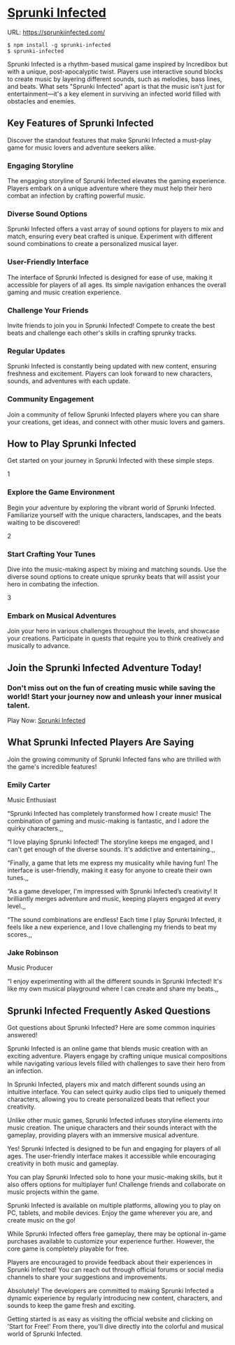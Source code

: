 # [Sprunki Infected](https://sprunkiinfected.com/)

URL: https://sprunkiinfected.com/

```
$ npm install -g sprunki-infected
$ sprunki-infected
```

Sprunki Infected is a rhythm-based musical game inspired by Incredibox but with a unique, post-apocalyptic twist. Players use interactive sound blocks to create music by layering different sounds, such as melodies, bass lines, and beats. What sets "Sprunki Infected" apart is that the music isn't just for entertainment—it's a key element in surviving an infected world filled with obstacles and enemies.

## Key Features of Sprunki Infected

Discover the standout features that make Sprunki Infected a must-play game for music lovers and adventure seekers alike.

### Engaging Storyline

The engaging storyline of Sprunki Infected elevates the gaming experience. Players embark on a unique adventure where they must help their hero combat an infection by crafting powerful music.

### Diverse Sound Options

Sprunki Infected offers a vast array of sound options for players to mix and match, ensuring every beat crafted is unique. Experiment with different sound combinations to create a personalized musical layer.

### User-Friendly Interface

The interface of Sprunki Infected is designed for ease of use, making it accessible for players of all ages. Its simple navigation enhances the overall gaming and music creation experience.

### Challenge Your Friends

Invite friends to join you in Sprunki Infected! Compete to create the best beats and challenge each other's skills in crafting sprunky tracks.

### Regular Updates

Sprunki Infected is constantly being updated with new content, ensuring freshness and excitement. Players can look forward to new characters, sounds, and adventures with each update.

### Community Engagement

Join a community of fellow Sprunki Infected players where you can share your creations, get ideas, and connect with other music lovers and gamers.

## How to Play Sprunki Infected

Get started on your journey in Sprunki Infected with these simple steps.

1

### Explore the Game Environment

Begin your adventure by exploring the vibrant world of Sprunki Infected. Familiarize yourself with the unique characters, landscapes, and the beats waiting to be discovered!

2

### Start Crafting Your Tunes

Dive into the music-making aspect by mixing and matching sounds. Use the diverse sound options to create unique sprunky beats that will assist your hero in combating the infection.

3

### Embark on Musical Adventures

Join your hero in various challenges throughout the levels, and showcase your creations. Participate in quests that require you to think creatively and musically to advance.

## Join the Sprunki Infected Adventure Today!

### Don't miss out on the fun of creating music while saving the world! Start your journey now and unleash your inner musical talent.

Play Now: [Sprunki Infected](https://sprunkiinfected.com/)

## What Sprunki Infected Players Are Saying

Join the growing community of Sprunki Infected fans who are thrilled with the game's incredible features!

### Emily Carter

Music Enthusiast

“Sprunki Infected has completely transformed how I create music! The combination of gaming and music-making is fantastic, and I adore the quirky characters.,,

“I love playing Sprunki Infected! The storyline keeps me engaged, and I can't get enough of the diverse sounds. It's addictive and entertaining.,,

“Finally, a game that lets me express my musicality while having fun! The interface is user-friendly, making it easy for anyone to create their own tunes.,,

“As a game developer, I'm impressed with Sprunki Infected’s creativity! It brilliantly merges adventure and music, keeping players engaged at every level.,,

“The sound combinations are endless! Each time I play Sprunki Infected, it feels like a new experience, and I love challenging my friends to beat my scores.,,

### Jake Robinson

Music Producer

“I enjoy experimenting with all the different sounds in Sprunki Infected! It's like my own musical playground where I can create and share my beats.,,

## Sprunki Infected Frequently Asked Questions

Got questions about Sprunki Infected? Here are some common inquiries answered!

Sprunki Infected is an online game that blends music creation with an exciting adventure. Players engage by crafting unique musical compositions while navigating various levels filled with challenges to save their hero from an infection.

In Sprunki Infected, players mix and match different sounds using an intuitive interface. You can select quirky audio clips tied to uniquely themed characters, allowing you to create personalized beats that reflect your creativity.

Unlike other music games, Sprunki Infected infuses storyline elements into music creation. The unique characters and their sounds interact with the gameplay, providing players with an immersive musical adventure.

Yes! Sprunki Infected is designed to be fun and engaging for players of all ages. The user-friendly interface makes it accessible while encouraging creativity in both music and gameplay.

You can play Sprunki Infected solo to hone your music-making skills, but it also offers options for multiplayer fun! Challenge friends and collaborate on music projects within the game.

Sprunki Infected is available on multiple platforms, allowing you to play on PC, tablets, and mobile devices. Enjoy the game wherever you are, and create music on the go!

While Sprunki Infected offers free gameplay, there may be optional in-game purchases available to customize your experience further. However, the core game is completely playable for free.

Players are encouraged to provide feedback about their experiences in Sprunki Infected! You can reach out through official forums or social media channels to share your suggestions and improvements.

Absolutely! The developers are committed to making Sprunki Infected a dynamic experience by regularly introducing new content, characters, and sounds to keep the game fresh and exciting.

Getting started is as easy as visiting the official website and clicking on 'Start for Free!' From there, you'll dive directly into the colorful and musical world of Sprunki Infected.
